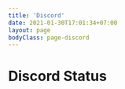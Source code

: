 ```yaml
---
title: 'Discord'
date: 2021-01-30T17:01:34+07:00
layout: page
bodyClass: page-discord
---
```


# Discord Status
